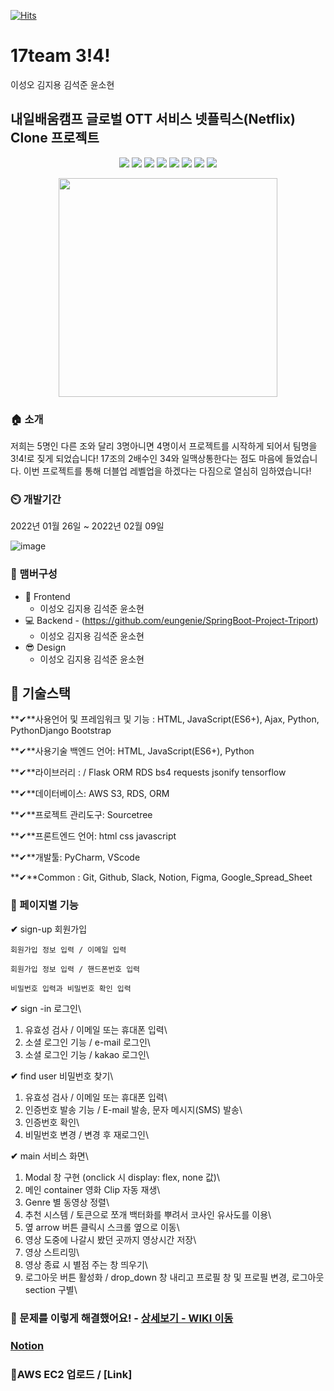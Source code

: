 [![Hits](https://hits.seeyoufarm.com/api/count/incr/badge.svg?url=https%3A%2F%2Fgithub.com%2Fseongolee%2F17team_netflix_clone&count_bg=%2349E3D8&title_bg=%23555555&icon=github.svg&icon_color=%23CFDD4F&title=hits&edge_flat=false)](https://hits.seeyoufarm.com)
 # 17team 3!4!
이성오 김지용 김석준 윤소현

## 내일배움캠프 글로벌 OTT 서비스 넷플릭스(Netflix) Clone 프로젝트



<p align='center'>
    <img src="https://img.shields.io/badge/React-v17.0.2-blue?logo=React"/>
    <img src="https://img.shields.io/badge/Redux-v4.1.0-purple?logo=Redux"/>
    <img src="https://img.shields.io/badge/Immer-v9.0.1-00E7C3?logo=Immer"/>
    <img src="https://img.shields.io/badge/Lodash-v4.17.21-blue"/>
    <img src="https://img.shields.io/badge/ReduxToolkit-v1.5.1-purple"/>
    <img src="https://img.shields.io/badge/StyledComponents-v5.2.3-pink?logo=styled-components"/>
    <img src="https://img.shields.io/badge/SpringBoot-v2.4.4-6db33f?logo=Spring"/>
    <img src="https://img.shields.io/badge/yarn-^1.22.10-yellow?logo=yarn" />
</p>

<p align='center'>
  <img src="https://user-images.githubusercontent.com/56148289/151285357-4eeb3b99-d992-4bfb-a434-e43bb421df54.png" weight=350px height=350px>
</p>


### 🏠 소개
저희는 5명인 다른 조와 달리 3명아니면 4명이서 프로젝트를 시작하게 되어서 팀명을 3!4!로 짖게 되었습니다! 17조의 2배수인 34와 일맥상통한다는 점도 마음에 들었습니다. 이번 프로젝트를 통해 더블업 레벨업을 하겠다는 다짐으로 열심히 임하였습니다!

### ⏲️ 개발기간
2022년 01월 26일 ~ 2022년 02월 09일

![image](https://user-images.githubusercontent.com/56148289/151284593-1d1f93ea-b0cb-4523-99e0-a93a507e1ad7.png)



### 🧙 맴버구성

- :lipstick: Frontend
  - 이성오 김지용 김석준 윤소현
- :computer: Backend - (https://github.com/eungenie/SpringBoot-Project-Triport)
  - 이성오 김지용 김석준 윤소현
- 😎 Design
  - 이성오 김지용 김석준 윤소현

## 🔧 기술스택

**✔**사용언어 및 프레임워크 및 기능 : HTML, JavaScript(ES6+), Ajax, Python, PythonDjango  Bootstrap

**✔**사용기술 백엔드 언어: HTML, JavaScript(ES6+), Python

**✔**라이브러리 :    /   Flask ORM RDS bs4  requests  jsonify tensorflow

**✔**데이터베이스: AWS S3, RDS, ORM

**✔**프로젝트 관리도구: Sourcetree

**✔**프론트엔드 언어: html css javascript

**✔**개발툴: PyCharm, VScode

**✔**Common : Git, Github, Slack, Notion, Figma, Google_Spread_Sheet

<!-- ### 📌 기술 선택 이유! - <a href="https://github.com/seongolee/17team_netflix_clone/wiki" >상세보기 - WIKI 이동</a> -->

### 📌 페이지별 기능
**✔** sign-up 회원가입
    
    회원가입 정보 입력 / 이메일 입력
    
    회원가입 정보 입력 / 핸드폰번호 입력
    
    비밀번호 입력과 비밀번호 확인 입력
    
**✔** sign -in 로그인\
 1. 유효성 검사 / 이메일 또는 휴대폰 입력\
 2. 소셜 로그인 기능 / e-mail 로그인\
 3. 소셜 로그인 기능 / kakao 로그인\

**✔** find user 비밀번호 찾기\
 1. 유효성 검사 / 이메일 또는 휴대폰 입력\
 2. 인증번호 발송 기능 / E-mail 발송, 문자 메시지(SMS) 발송\
 3. 인증번호 확인\
 4. 비밀번호 변경 / 변경 후 재로그인\

**✔** main 서비스 화면\
 1. Modal 창 구현 (onclick 시 display: flex, none 값)\
 2. 메인 container 영화 Clip 자동 재생\
 3. Genre 별 동영상 정렬\
 4. 추천 시스템 / 토큰으로 쪼개 백터화를 뿌려서 코사인 유사도를 이용\
 5. 옆 arrow 버튼 클릭시 스크롤 옆으로 이동\
 6. 영상 도중에 나갈시 봤던 곳까지 영상시간 저장\
 7. 영상 스트리밍\
 8. 영상 종료 시 별점 주는 창 띄우기\
 9. 로그아웃 버튼 활성화 / drop_down 창 내리고 프로필 창 및 프로필 변경, 로그아웃 section 구별\


### 📌 문제를 이렇게 해결했어요! - <a href="https://github.com/seongolee/17team_netflix_clone/wiki" >상세보기 - WIKI 이동</a>

### [Notion](https://www.notion.so/Netflix-Clone-17Team-Project-c5753c3e9b434085ac9e68f0a2a49007)
### 📌AWS EC2 업로드 / [Link]

